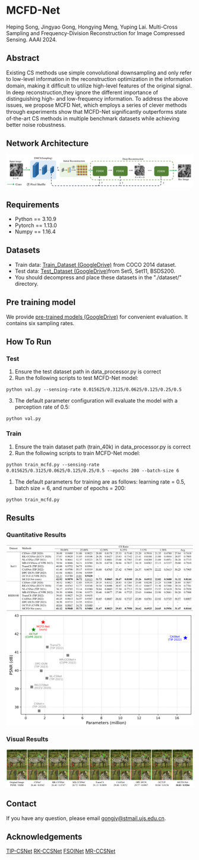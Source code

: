 # MCFD-Net
Heping Song, Jingyao Gong, Hongying Meng, Yuping Lai. Multi-Cross Sampling and Frequency-Division Reconstruction for Image Compressed Sensing. AAAI 2024.



## Abstract

Existing CS methods use simple convolutional downsampling and only refer to low-level information in the reconstruction optimization in the information domain, making it difﬁcult to utilize high-level features of the original signal. In deep reconstruction,they ignore the different importance of distinguishing high- and low-frequency information. 
To address the above issues, we propose MCFD Net, which employs a series of clever methods through experiments show that MCFD-Net signiﬁcantly outperforms state of-the-art CS methods in multiple benchmark datasets while achieving better noise robustness.


## Network Architecture
![structure](md_image/structure.png)


## Requirements
- Python == 3.10.9
- Pytorch == 1.13.0
- Numpy == 1.16.4


## Datasets
- Train data: [Train_Dataset (GoogleDrive)](https://drive.google.com/file/d/1zUPKz06AhH8zOJBZDtWsxyEHJMt5t-OK/view?usp=drive_link) from COCO 2014 dataset.
- Test data: [Test_Dataset (GoogleDrive)](https://drive.google.com/file/d/1jCwa3PIinC1YtUK4uODCzkqtNl3Z1xjX/view)from Set5, Set11, BSDS200.
- You should decompress and place these datasets in the "./dataset/" directory.

## Pre training model
We provide [pre-trained models (GoogleDrive)](https://drive.google.com/drive/folders/1N-B7NZI0HBHbkTbgZMvNczZpKsP6eDHO?usp=drive_link) for convenient evaluation. It contains six sampling rates.

## How To Run

### Test
1. Ensure the test dataset path in data_processor.py is correct
2. Run the following scripts to test MCFD-Net model:
```
python val.py --sensing-rate 0.015625/0.3125/0.0625/0.125/0.25/0.5
```
3. The default parameter configuration will evaluate the model with a perception rate of 0.5:
```
python val.py
```


### Train

1. Ensure the train dataset path (train_40k) in data_processor.py is correct
2. Run the following scripts to train MCFD-Net model:
```
python train_mcfd.py --sensing-rate 0.015625/0.3125/0.0625/0.125/0.25/0.5 --epochs 200 --batch-size 6
```
1. The default parameters for training are as follows: learning rate = 0.5, batch size = 6, and number of epochs = 200:
```
python train_mcfd.py
```


## Results

### Quantitative Results

![psnr_ssim](md_image/tables.png)
![psnr_parameters](md_image/psnr_parameters.png)

### Visual Results

![vision](md_image/visual.png)


## Contact
If you have any question, please email [gongjy@stmail.ujs.edu.cn](mailto:gongjy@stmail.ujs.edu.cn).

## Acknowledgements
[TIP-CSNet](https://github.com/wzhshi/TIP-CSNet)
[RK-CCSNet](https://github.com/rkteddy/RK-CCSNet)
[FSOINet](https://github.com/cwjjun/fsoinet)
[MR-CCSNet](https://github.com/fze0012/MR-CCSNet)
